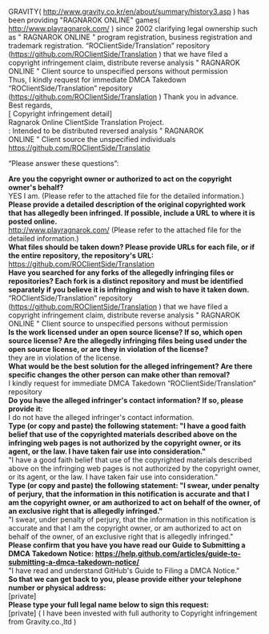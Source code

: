 GRAVITY( http://www.gravity.co.kr/en/about/summary/history3.asp ) has been providing
"RAGNAROK ONLINE" games( http://www.playragnarok.com/ ) since 2002 clarifying legal ownership such as "
RAGNAROK ONLINE " program registration, business registration and trademark registration.
“ROClientSide/Translation” repository (https://github.com/ROClientSide/Translation ) that we have filed a
copyright infringement claim, distribute reverse analysis " RAGNAROK ONLINE " Client source to unspecified
persons without permission  
Thus, I kindly request for immediate DMCA Takedown “ROClientSide/Translation” repository
(https://github.com/ROClientSide/Translation )
Thank you in advance.  
Best regards,  
[ Copyright infringement detail]  
Ragnarok Online ClientSide Translation Project.  
: Intended to be distributed reversed analysis " RAGNAROK  
ONLINE " Client source the unspecified individuals  
https://github.com/ROClientSide/Translatio  

“Please answer these questions”:  

**Are you the copyright owner or authorized to act on the copyright owner's behalf?**  
YES I am. (Please refer to the attached file for the detailed information.)   
**Please provide a detailed description of the original copyrighted work that has allegedly been infringed. If possible, include a URL to where it is posted online.**  
http://www.playragnarok.com/ (Please refer to the attached file for the detailed information.)   
**What files should be taken down? Please provide URLs for each file, or if the entire repository, the repository's URL:**  
https://github.com/ROClientSide/Translation   
**Have you searched for any forks of the allegedly infringing files or repositories? Each fork is a distinct repository and must be identified separately if you believe it is infringing and wish to have it taken down.**  
“ROClientSide/Translation” repository (https://github.com/ROClientSide/Translation ) that we have filed a copyright infringement claim, distribute reverse analysis " RAGNAROK ONLINE " Client source to unspecified persons without permission   
**Is the work licensed under an open source license? If so, which open source license? Are the allegedly infringing files being used under the open source license, or are they in violation of the license?**  
they are in violation of the license.   
**What would be the best solution for the alleged infringement? Are there specific changes the other person can make other than removal?**  
I kindly request for immediate DMCA Takedown “ROClientSide/Translation” repository   
**Do you have the alleged infringer's contact information? If so, please provide it:**  
I do not have the alleged infringer's contact information.  
**Type (or copy and paste) the following statement: "I have a good faith belief that use of the copyrighted materials described above on the infringing web pages is not authorized by the copyright owner, or its agent, or the law. I have taken fair use into consideration."**  
"I have a good faith belief that use of the copyrighted materials described above on the infringing web pages is not authorized by the copyright owner, or its agent, or the law. I have taken fair use into consideration."   
**Type (or copy and paste) the following statement: "I swear, under penalty of perjury, that the information in this notification is accurate and that I am the copyright owner, or am authorized to act on behalf of the owner, of an exclusive right that is allegedly infringed."**  
"I swear, under penalty of perjury, that the information in this notification is accurate and that I am the copyright owner, or am authorized to act on behalf of the owner, of an exclusive right that is allegedly infringed."  
**Please confirm that you have you have read our Guide to Submitting a DMCA Takedown Notice: https://help.github.com/articles/guide-to-submitting-a-dmca-takedown-notice/**  
"I have read and understand GitHub's Guide to Filing a DMCA Notice."  
**So that we can get back to you, please provide either your telephone number or physical address:**  
[private]  
**Please type your full legal name below to sign this request:**  
[private] ( I have been invested with full authority to Copyright infringement from Gravity.co.,ltd )
